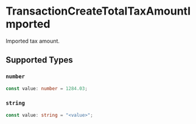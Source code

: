 # TransactionCreateTotalTaxAmountImported

Imported tax amount.


## Supported Types

### `number`

```typescript
const value: number = 1284.03;
```

### `string`

```typescript
const value: string = "<value>";
```


